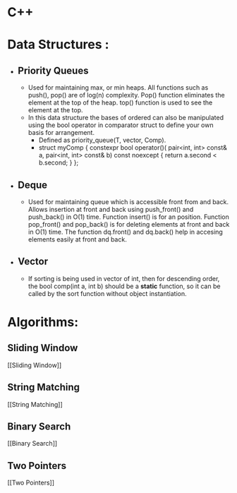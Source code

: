 # C++
# Data Structures :
- ## Priority Queues 
	- Used for maintaining max, or min heaps. All functions such as push(), pop() are of log(n) complexity. Pop() function eliminates the element at the top of the heap. top() function is used to see the element at the top.
	- In this data structure the bases of ordered can also be manipulated using the bool operator in comparator struct to define your own basis for arrangement.
		- Defined as priority_queue(T, vector<T>, Comp).
		- struct myComp {
		    constexpr bool operator()(
		        pair<int, int> const& a,
		        pair<int, int> const& b)
		        const noexcept
		    {
		        return a.second < b.second;
		    }
		};
- ## Deque
	- Used for maintaining queue which is accessible front from and back. Allows insertion at front and back using push_front() and push_back() in O(1) time. Function insert() is for an position.  Function pop_front() and pop_back() is for deleting elements at front and back in O(1) time. The function dq.front() and dq.back() help in accesing elements easily at front and back.
- ## Vector
	- If sorting is being used in vector of int, then for descending order, the bool comp(int a, int b) should be a **static** function, so it can be called by the sort function without object instantiation. 

# Algorithms: 
## Sliding Window
[[Sliding Window]]

## String Matching
[[String Matching]]

## Binary Search
[[Binary Search]]

## Two Pointers
[[Two Pointers]]

